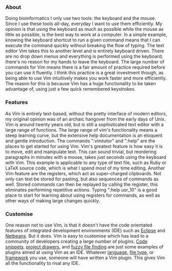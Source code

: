 ### About

Doing bioinformatics I only use two tools: the keyboard and the mouse. Since I use these tools all-day, everyday I want to use them efficiently. My opinion is that using the keyboard as much as possible while the mouse as little as possible, is the best way to work at a computer. In a simple example, knowing the keyboard shortcut to run a given command means that I can execute the command quickly without breaking the flow of typing.  The text editor Vim takes this to another level and is entirely keyboard driven. There are no drop down menus and everything is performed using the keyboard; there's no reason for my hands to leave the keyboard. The large number of commands for Vim means there is a fair amount of practice required before you can use it fluently. I think this practice is a great investment though, as being able to use Vim intuitively makes you work faster and more efficiently. The reason for this is because Vim has a huge functionality to be taken advantage of, using just a few quick remembered keystrokes.

### Features

As Vim is entirely text-based, without the pretty interface of modern editors, my original opinion was of an archaic hangover from the early days of Unix. Vim is around twenty years old, but is still a sophisticated text editor with a large range of functions. The large range of vim's functionality means a steep learning curve, but the extensive help documentation is an eloquent and gentle introduction. The commands ":vimtutor" and ":help" are the places to get started for using Vim. Vim's greatest feature is how easy it is to move, edit and manipulate text. This can sound trivial, but reordering paragraphs in minutes with a mouse, takes just seconds using the keyboard with Vim. This example is applicable to any type of text file, such as Ruby or LaTeX source code, which is what I spend most of my time editing. Another Vim feature are the registers, which act as super-charged clipboards. Not only can text be stored for pasting, but also sequences of commands as well. Stored commands can then be replayed by calling the register, this eliminates performing repetitive actions. Typing ":help usr_10" is a good place to start for learning about using registers for commands, as well as other ways of making large changes quickly.

### Customise

One reason not to use Vim, is that it doesn't have the code orientated features of integrated development environments (IDE) such as [Eclipse][eclipse] and [Netbeans][netbeans]. But it does. Vim is easy to customise which has lead to a community of developers creating a large number of plugins. [Code snippets][snippets], [project drawers][nerd], and [fuzzy file finding][fuzzy] are just some examples of plugins aimed at using Vim as an IDE. Whatever [language][latex], [file type][html], or [framework][rails] you use, someone will have written a Vim plugin. This gives Vim all the functionality to rival any IDE.

[eclipse]: http://www.eclipse.org/
[netbeans]: http://www.netbeans.org/
[snippets]: http://www.vim.org/scripts/script.php?script_id=1318
[nerd]: http://www.vim.org/scripts/script.php?script_id=1658
[fuzzy]: http://www.vim.org/scripts/script.php?script_id=1984
[latex]: http://vim-latex.sourceforge.net/
[html]: http://www.infynity.spodzone.com/vim/HTML/
[rails]: http://www.vim.org/scripts/script.php?script_id=1567
